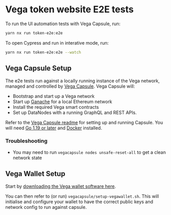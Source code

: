# Vega token website E2E tests

To run the UI automation tests with Vega Capsule, run:

```bash
yarn nx run token-e2e:e2e
```

To open Cypress and run in interative mode, run:

```bash
yarn nx run token-e2e:e2e --watch
```

## Vega Capsule Setup

The e2e tests run against a locally running instance of the Vega network, managed and controlled by [Vega Capsule](https://github.com/vegaprotocol/vegacapsule). Vega Capsule will:

- Bootstrap and start up a Vega network
- Start up [Ganache](https://trufflesuite.com/ganache/) for a local Ethereum network
- Install the required Vega smart contracts
- Set up DataNodes with a running GraphQL and REST APIs.

Refer to the [Vega Capsule readme](https://github.com/vegaprotocol/vegacapsule#readme) for setting up and running Capsule. You will need [Go 1.19 or later](https://go.dev/doc/install) and [Docker](https://docs.docker.com/get-docker/) installed.

### Troubleshooting

- You may need to run `vegacapsule nodes unsafe-reset-all` to get a clean network state

## Vega Wallet Setup

Start by [downloading the Vega wallet software here](https://github.com/vegaprotocol/vega/releases).

You can then refer to (or run) `vegacapsule/setup-vegawallet.sh`. This will initialise and configure your wallet to have the correct public keys and network config to run against capsule.
